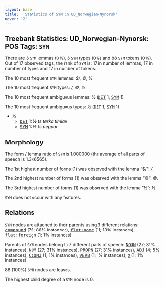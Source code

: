 ```yaml
---
layout: base
title:  'Statistics of SYM in UD_Norwegian-Nynorsk'
udver: '2'
---
```


## Treebank Statistics: UD_Norwegian-Nynorsk: POS Tags: `SYM`

There are 3 `SYM` lemmas (0%), 3 `SYM` types (0%) and 88 `SYM` tokens (0%).
Out of 17 observed tags, the rank of `SYM` is: 17 in number of lemmas, 17 in number of types and 17 in number of tokens.

The 10 most frequent `SYM` lemmas: <em>$/, ©, ½</em>

The 10 most frequent `SYM` types:  <em>/, ©, ½</em>

The 10 most frequent ambiguous lemmas: <em>½</em> (<tt><a href="no_nynorsk-pos-DET.html">DET</a></tt> 1, <tt><a href="no_nynorsk-pos-SYM.html">SYM</a></tt> 1)

The 10 most frequent ambiguous types:  <em>½</em> (<tt><a href="no_nynorsk-pos-DET.html">DET</a></tt> 1, <tt><a href="no_nynorsk-pos-SYM.html">SYM</a></tt> 1)


* <em>½</em>
  * <tt><a href="no_nynorsk-pos-DET.html">DET</a></tt> 1: <em><b>½</b> ts tørka timian</em>
  * <tt><a href="no_nynorsk-pos-SYM.html">SYM</a></tt> 1: <em><b>½</b> ts peppar</em>

## Morphology

The form / lemma ratio of `SYM` is 1.000000 (the average of all parts of speech is 1.346565).

The 1st highest number of forms (1) was observed with the lemma “$/”: <em>/</em>.

The 2nd highest number of forms (1) was observed with the lemma “©”: <em>©</em>.

The 3rd highest number of forms (1) was observed with the lemma “½”: <em>½</em>.

`SYM` does not occur with any features.


## Relations

`SYM` nodes are attached to their parents using 3 different relations: <tt><a href="no_nynorsk-dep-compound.html">compound</a></tt> (76; 86% instances), <tt><a href="no_nynorsk-dep-flat-name.html">flat:name</a></tt> (11; 13% instances), <tt><a href="no_nynorsk-dep-flat-foreign.html">flat:foreign</a></tt> (1; 1% instances)

Parents of `SYM` nodes belong to 7 different parts of speech: <tt><a href="no_nynorsk-pos-NOUN.html">NOUN</a></tt> (27; 31% instances), <tt><a href="no_nynorsk-pos-NUM.html">NUM</a></tt> (27; 31% instances), <tt><a href="no_nynorsk-pos-PROPN.html">PROPN</a></tt> (27; 31% instances), <tt><a href="no_nynorsk-pos-ADJ.html">ADJ</a></tt> (4; 5% instances), <tt><a href="no_nynorsk-pos-CCONJ.html">CCONJ</a></tt> (1; 1% instances), <tt><a href="no_nynorsk-pos-VERB.html">VERB</a></tt> (1; 1% instances), <tt><a href="no_nynorsk-pos-X.html">X</a></tt> (1; 1% instances)

88 (100%) `SYM` nodes are leaves.

The highest child degree of a `SYM` node is 0.

